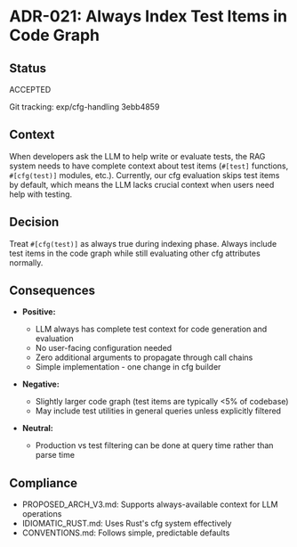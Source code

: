# ADR-021: Always Index Test Items in Code Graph

## Status
ACCEPTED

Git tracking: exp/cfg-handling 3ebb4859

## Context
When developers ask the LLM to help write or evaluate tests, the RAG system needs
to have complete context about test items (`#[test]` functions, `#[cfg(test)]`
modules, etc.). Currently, our cfg evaluation skips test items by default, which
means the LLM lacks crucial context when users need help with testing.

## Decision
Treat `#[cfg(test)]` as always true during indexing phase. Always include test
items in the code graph while still evaluating other cfg attributes normally.

## Consequences
- **Positive:**
  - LLM always has complete test context for code generation and evaluation
  - No user-facing configuration needed
  - Zero additional arguments to propagate through call chains
  - Simple implementation - one change in cfg builder

- **Negative:**
  - Slightly larger code graph (test items are typically <5% of codebase)
  - May include test utilities in general queries unless explicitly filtered

- **Neutral:**
  - Production vs test filtering can be done at query time rather than parse time

## Compliance
- PROPOSED_ARCH_V3.md: Supports always-available context for LLM operations
- IDIOMATIC_RUST.md: Uses Rust's cfg system effectively
- CONVENTIONS.md: Follows simple, predictable defaults

